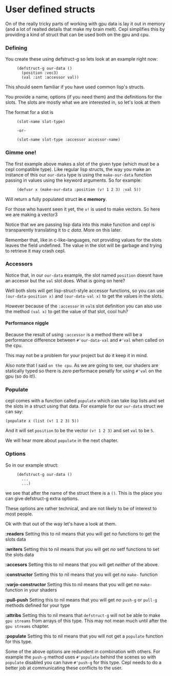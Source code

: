 # User defined structs

On of the really tricky parts of working with gpu data is lay it out in memory (and a lot of realted details that make my brain melt). Cepl simplifies this by providing a kind of struct that can be used both on the gpu and cpu.

### Defining

You create these using defstruct-g so lets look at an example right now:

```
	 (defstruct-g our-data ()
	   (position :vec3)
	   (val :int :accessor val))
```

This should seem familiar if you have used common lisp's structs.

You provide a name, options (if you need them) and the definitions for the slots. The slots are mostly what we are interested in, so let's look at them

The format for a slot is

```
     (slot-name slot-type)

     -or-

	 (slot-name slot-type :accessor accessor-name)
```

### Gimme one!

The first example above makes a slot of the given type (which must be a cepl compatible type). Like regular lisp structs, the way you make an instance of this our `our-data` type is using the `make-our-data` function passing in values using the keyword arguments. So for example:

```
     (defvar x (make-our-data :position (v! 1 2 3) :val 5))
```

Will return a fully populated struct **in c memory**.

For those who havent seen it yet, the `v!` is used to make vectors. So here we are making a vector3

Notice that we are passing lisp data into this make function and cepl is transparently translating it to *c data*. More on this later.

Remember that, like in c-like-languages, not providing values for the slots leaves the field undefined. The value in the slot will be garbage and trying to retrieve it may crash cepl.

### Accessors

Notice that, in our `our-data` example, the slot named `position` doesnt have an accesor but the `val` slot does. What is going on here?

Well both slots will get lisp-struct-style accessor functions, so you can use `(our-data-position x)` and `(our-data-val x)` to get the values in the slots.

However because of the `:accessor` in `val`s slot definition you can also use the method `(val x)` to get the value of that slot, cool huh?

#### Performance niggle

Because the result of using `:accessor` is a method there will be a performance difference between `#'our-data-val` and `#'val` when called on the cpu.

This may not be a problem for your project but do it keep it in mind.

Also note that I said `on the cpu`. As we are going to see, our shaders are statically typed so there is *zero* performace penatly for using `#'val` on the gpu (so do it!).

### Populate

cepl comes with a function called `populate` which can take lisp lists and set the slots in a struct using that data. For example for our `our-data` struct we can say:

```
(populate x (list (v! 1 2 3) 5))
```

And it will set `position` to be the vector `(v! 1 2 3)` and set `val` to be `5`.

We will hear more about `populate` in the next chapter.

### Options

So in our example struct:

```
	 (defstruct-g our-data ()
       ...
	   ...)
```

we see that after the name of the struct there is a `()`. This is the place you can give defstruct-g extra options.

These options are rather technical, and are not likely to be of interest to most people.

Ok with that out of the way let's have a look at them.

**:readers**
Setting this to nil means that you will get *no* functions to get the slots data

**:writers**
Setting this to nil means that you will get *no* setf functions to set the slots data

**:accesors**
Setting this to nil means that you will get *neither* of the above.

**:constructor**
Setting this to nil means that you will get *no* `make-` function

**:varjo-constructor**
Setting this to nil means that you will get *no* `make-` function in your shaders

**:pull-push**
Setting this to nil means that you will get *no* `push-g` or `pull-g` methods defined for your type

**:attribs**
Setting this to nil means that `defstruct-g` will not be able to make `gpu streams` from arrays of this type. This may not mean much until after the `gpu streams` chapter.

**:populate**
Setting this to nil means that you will not get a `populate` function for this type.


Some of the above options are redundent in combination with others. For example the `push-g` method uses `#'populate` behind the scenes so with `populate` disabled you can have `#'push-g` for this type. Cepl needs to do a better job at communicating these conflicts to the user.

